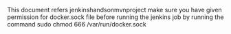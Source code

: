 This document refers jenkinshandsonmvnproject
make sure you have given permission for docker.sock file before running the jenkins job
by running the command sudo chmod 666 /var/run/docker.sock
